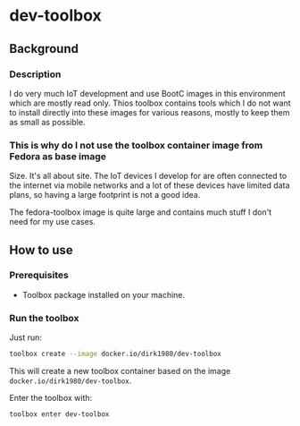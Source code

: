 # dev-toolbox

## Background

### Description

I do very much IoT development and use BootC images in this environment which
are mostly read only. Thios toolbox contains tools which I do not want to
install directly into these images for various reasons, mostly to keep them as
small as possible.

### This is why do I not use the toolbox container image from Fedora as base image

Size. It's all about site. The IoT devices I develop for are often connected to
the internet via mobile networks and a lot of these devices have limited data plans, so having a large footprint is not a good idea.  

The fedora-toolbox image is quite large and contains much stuff I don't need for
my use cases.  

## How to use

### Prerequisites

- Toolbox package installed on your machine.

### Run the toolbox

Just run:

```sh
toolbox create --image docker.io/dirk1980/dev-toolbox
```

This will create a new toolbox container based on the image `docker.io/dirk1980/dev-toolbox`.  
  
Enter the toolbox with:

```sh
toolbox enter dev-toolbox
```

